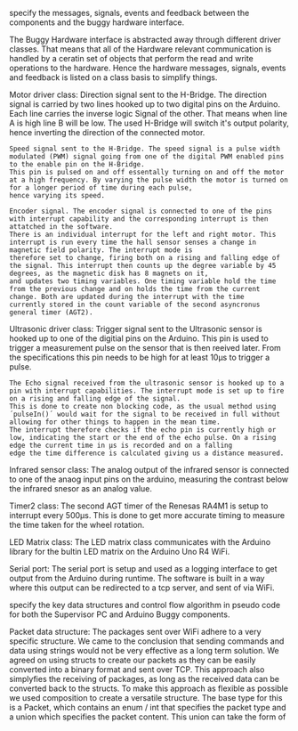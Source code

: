 specify the messages, signals, events and feedback between the components and the buggy hardware interface. 

The Buggy Hardware interface is abstracted away through different driver classes. That means that all of the Hardware relevant communication is handled by
a ceratin set of objects that perform the read and write operations to the hardware. Hence the hardware messages, signals, events and feedback is listed
on a class basis to simplify things.

Motor driver class:
    Direction signal sent to the H-Bridge. The direction signal is carried by two lines hooked up to two digital pins on the Arduino. Each line carries the inverse logic
    Signal of the other. That means when line A is high line B will be low. The used H-Bridge will switch it's output polarity, hence inverting the direction of the connected motor.

    Speed signal sent to the H-Bridge. The speed signal is a pulse width modulated (PWM) signal going from one of the digital PWM enabled pins to the enable pin on the H-Bridge.
    This pin is pulsed on and off essentally turning on and off the motor at a high frequency. By varying the pulse width the motor is turned on for a longer period of time during each pulse,
    hence varying its speed.

    Encoder signal. The encoder signal is connected to one of the pins with interrupt capability and the corresponding interrupt is then attatched in the software.
    There is an individual interrupt for the left and right motor. This interrupt is run every time the hall sensor senses a change in magnetic field polarity. The interrupt mode is 
    therefore set to change, firing both on a rising and falling edge of the signal. This interrupt then counts up the degree variable by 45 degrees, as the magnetic disk has 8 magnets on it,
    and updates two timing variables. One timing variable hold the time from the previous change and on holds the time from the current change. Both are updated during the interrupt with the time 
    currently stored in the count variable of the second asyncronus general timer (AGT2).

Ultrasonic driver class:
    Trigger signal sent to the Ultrasonic sensor is hooked up to one of the digitial pins on the Arduino. This pin is used to trigger a measurement pulse on the sensor that is then reeived later.
    From the specifications this pin needs to be high for at least 10µs to trigger a pulse.

    The Echo signal received from the ultrasonic sensor is hooked up to a pin with interrupt capabilities. The interrupt mode is set up to fire on a rising and falling edge of the signal.
    This is done to create non blocking code, as the usual method using ´pulseIn()´ would wait for the signal to be received in full without allowing for other things to happen in the mean time.
    The interrupt therefore checks if the echo pin is currently high or low, indicating the start or the end of the echo pulse. On a rising edge the current time in µs is recorded and on a falling
    edge the time difference is calculated giving us a distance measured.

Infrared sensor class:
    The analog output of the infrared sensor is connected to one of the anaog input pins on the arduino, measuring the contrast below the infrared snesor as an analog value.


Timer2 class:
    The second AGT timer of the Renesas RA4M1 is setup to interrupt every 500µs. This is done to get more accurate timing to measure the time taken for the wheel rotation.

LED Matrix class:
    The LED matrix class communicates with the Arduino library for the bultin LED matrix on the Arduino Uno R4 WiFi. 

Serial port:
    The serial port is setup and used as a logging interface to get output from the Arduino during runtime. The software is built in a way where this output can be redirected to a tcp server,
    and sent of via WiFi.



specify the key data structures and control flow algorithm in pseudo code for both the Supervisor PC and Arduino Buggy components. 

Packet data structure:
The packages sent over WiFi adhere to a very specific structure. We came to the conclusion that sending commands and data using strings would not be very effective as a long term solution.
We agreed on using structs to create our packets as they can be easily converted into a binary format and sent over TCP. This approach also simplyfies the receiving of packages, as long as 
the received data can be converted back to the structs. To make this approach as flexible as possible we used composition to create a versatile structure.
The base type for this is a Packet, which contains an enum / int that specifies the packet type and a union which specifies the packet content. This union can take the form of 
